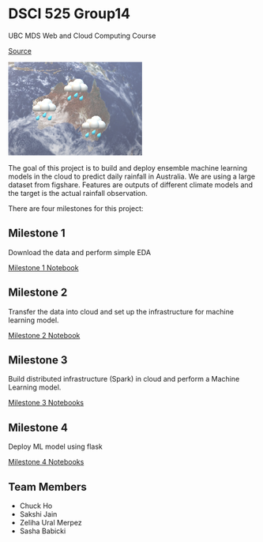 # DSCI 525 Group14
UBC MDS Web and Cloud Computing Course

[Source](https://github.ubc.ca/MDS-2020-21/DSCI_525_web-cloud-comp_students/tree/master/Milestones)


![photo](https://github.com/UBC-MDS/DSCI525_Group14/blob/main/images/525_readme.png)

The goal of this project is to build and deploy ensemble machine learning models in the cloud to predict daily rainfall in Australia. We are using a large dataset from figshare. Features are outputs of different climate models and the target is the actual rainfall observation.

There are four milestones for this project:

## Milestone 1
Download the data and perform simple EDA

[Milestone 1 Notebook](https://github.com/UBC-MDS/DSCI525_Group14/blob/main/notebooks/milestone_1.ipynb)

## Milestone 2
Transfer the data into cloud and set up the infrastructure for machine learning model.

[Milestone 2 Notebook](https://github.com/UBC-MDS/DSCI525_Group14/blob/main/notebooks/milestone_2.ipynb)

## Milestone 3
Build distributed infrastructure (Spark) in cloud and perform a Machine Learning model.

[Milestone 3 Notebooks](https://github.com/UBC-MDS/DSCI525_Group14/blob/main/notebooks/milestone_3)

## Milestone 4
Deploy ML model using flask

[Milestone 4 Notebooks](https://github.com/UBC-MDS/DSCI525_Group14/blob/main/notebooks/milestone_4/Milestone4.ipynb)

## Team Members
- Chuck Ho
- Sakshi Jain
- Zeliha Ural Merpez
- Sasha Babicki
